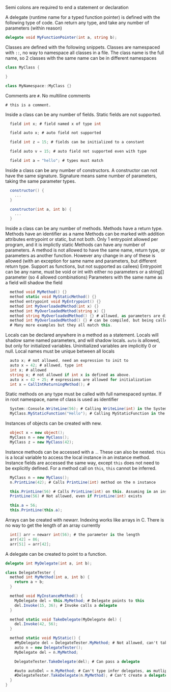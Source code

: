 Semi colons are required to end a statement or declaration

A delegate (runtime name for a typed function pointer) is defined with the following type of code. Can return any type, and take any number of parameters (within reason)
```csharp
delegate void MyFunctionPointer(int a, string b);
```

Classes are defined with the following snippets. Classes are namespaced with `::`, no way to namespace all classes in a file. The class name is the full name, so 2 classes with the same name can be in different namespaces
```csharp
class MyClass {

}

class MyNamespace::MyClass {}
```

Comments are `#`. No multiline comments
```
# this is a comment.
```

Inside a class can be any number of fields. Static fields are not supported.
```csharp
  field int x; # field named x of type int

  field auto x; # auto field not supported

  field int z = 15; # fields can be initialized to a constant

  field auto v = 15; # auto field not supported even with type

  field int a = "hello"; # types must match

```

Inside a class can be any number of constructors. A constructor can not have the same signature. Signature means same number of parameters, taking the same parameter types.
```csharp
  constructor() {
    ...
  }

  constructor(int a, int b) {
    ...
  }
```

Inside a class can be any number of methods.
Methods have a return type.
Methods have an identifier as a name
Methods can be marked with addition attributes entrypoint or static, but not both. Only 1 entrypoint allowed per program, and it is implictly static
Methods can have any number of parameters.
A method is not allowed to have the same name, return type, or parameters as another function. However any change in any of these is allowed (with an exception for same name and parameters, but different return type. Support as functions, but not supported as callees)
Entrypoint can be any name, must be void or int with either no parameters or a string[] parameter (so 4 allowed combinations)
Parameters with the same name as a field will shadow the field
```csharp
  method void MyMethod() {}
  method static void MyStaticMethod() {}
  method entrypoint void MyEntrypoint() {}
  method int MyOverloadedMethod(int x) {}
  method int MyOverloadedMethod(string x) {}
  method string MyOverloadedMethod() {} # allowed, as parameters are different
  method int MyOverloadedMethod() {} # can be compiled, but being called is undefined for which overload is taken.
  # Many more examples but they all match this.
```

Locals can be declared anywhere in a method as a statement. Locals will shadow same named parameters, and will shadow locals. `auto` is allowed, but only for initialized variables. Uninitialized variables are implicitly 0 or null. Local names must be unique between all locals
```csharp
  auto x; # not allowed, need an expression to init to
  auto x = 42; # allowed, type int
  int x; # allowed
  string x; # not allowed if int x is defined as above.
  auto x = 42 + 25; # expressions are allowed for initialization
  int x = CallIntReturningMethod(); #
```

Static methods on any type must be called with full namespaced syntax. If in root namespace, name of class is used as identifier
```csharp
  System::Console.WriteLine(56); # Calling WriteLine(int) in the System::Console class
  MyClass.MyStaticFunction("Hello"); # Calling MyStaticFunction in the MyClass class, which has no namespace
```

Instances of objects can be created with new.
```csharp
  object x = new object();
  MyClass n = new MyClass();
  MyClass z = new MyClass(42);
```

Instance methods can be accessed with a `.`. These can also be nested. `this` is a local variable to access the local instance in an instance method. Instance fields are accessed the same way, except `this` does not need to be explicitly defined. For a method call on `this`, `this` cannot be inferred.
```csharp
  MyClass n = new MyClass();
  n.PrintLine(42); # Calls PrintLine(int) method on the n instance

  this.PrintLine(56) # Calls PrintLine(int) on this. Assuming in an instance method
  PrintLine(56) # Not allowed, even if PrintLine(int) exists

  this.a = 56;
  this.PrintLine(this.a);
```

Arrays can be created with newarr. Indexing works like arrays in C. There is no way to get the length of an array currently
```csharp
  int[] arr = newarr int(56); # the parameter is the length
  arr[42] = 86;
  arr[51] = arr[42];
```

A delegate can be created to point to a function.
```csharp
delegate int MyDelegate(int a, int b);

class DelegateTester {
  method int MyMethod(int a, int b) {
    return a + b;
  }

  method void MyInstanceMethod() {
    MyDelegate del = this.MyMethod; # Delegate points to this
    del.Invoke(15, 36); # Invoke calls a delegate
  }

  method static void TakeDelegate(MyDelegate del) {
    del.Invoke(42, 56);
  }

  method static void MyStatic() {
    #MyDelegate del = DelegateTester.MyMethod; # Not allowed, can't take a delegate to a static.
    auto n = new DelegateTester();
    MyDelegate del = n.MyMethod;

    DelegateTester.TakeDelegate(del); # Can pass a delegate

    #auto autoDel = n.MyMethod; # Can't type infer delegates, as mutliple delegates with same signature could exist
    #DelegateTester.TakeDelegate(n.MyMethod); # Can't create a delegate inline to call a function. Delegate must be explicitly created before
  }
}
```


